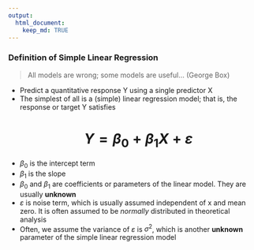 ```yaml
---
output: 
  html_document:
    keep_md: TRUE
---
```


### Definition of Simple Linear Regression

> All models are wrong; some models are useful... (George Box)

* Predict a quantitative response Y using a single predictor X
* The simplest of all is a (simple) linear regression model; that is, the response or target Y satisfies <h1 align="center">$Y = {\beta_0} + {\beta_1}X + {\varepsilon}$</h1>
* $\beta_0$ is the intercept term
* $\beta_1$ is the slope
* $\beta_0$ and $\beta_1$ are coefficients or parameters of the linear model. They are usually **unknown**
* $\varepsilon$ is noise term, which is usually assumed independent of x and mean zero. It is often assumed to be *normally* distributed in theoretical analysis
* Often, we assume the variance of $\varepsilon$ is $\sigma^2$, which is another **unknown** parameter of the simple linear regression model





